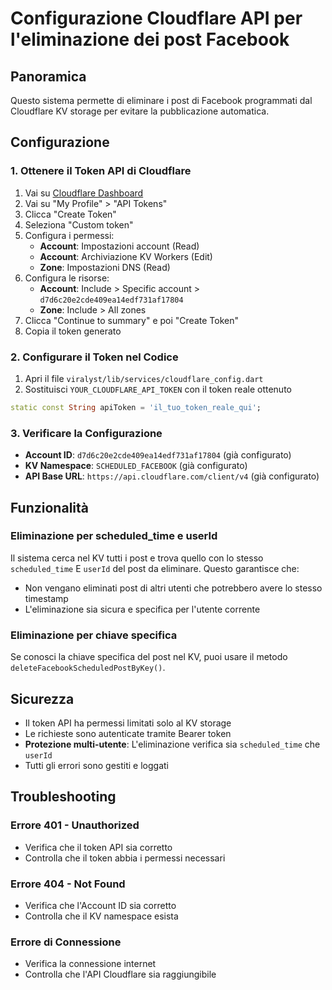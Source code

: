 # Configurazione Cloudflare API per l'eliminazione dei post Facebook

## Panoramica
Questo sistema permette di eliminare i post di Facebook programmati dal Cloudflare KV storage per evitare la pubblicazione automatica.

## Configurazione

### 1. Ottenere il Token API di Cloudflare

1. Vai su [Cloudflare Dashboard](https://dash.cloudflare.com/)
2. Vai su "My Profile" > "API Tokens"
3. Clicca "Create Token"
4. Seleziona "Custom token"
5. Configura i permessi:
   - **Account**: Impostazioni account (Read)
   - **Account**: Archiviazione KV Workers (Edit)
   - **Zone**: Impostazioni DNS (Read)
6. Configura le risorse:
   - **Account**: Include > Specific account > `d7d6c20e2cde409ea14edf731af17804`
   - **Zone**: Include > All zones
7. Clicca "Continue to summary" e poi "Create Token"
8. Copia il token generato

### 2. Configurare il Token nel Codice

1. Apri il file `viralyst/lib/services/cloudflare_config.dart`
2. Sostituisci `YOUR_CLOUDFLARE_API_TOKEN` con il token reale ottenuto

```dart
static const String apiToken = 'il_tuo_token_reale_qui';
```

### 3. Verificare la Configurazione

- **Account ID**: `d7d6c20e2cde409ea14edf731af17804` (già configurato)
- **KV Namespace**: `SCHEDULED_FACEBOOK` (già configurato)
- **API Base URL**: `https://api.cloudflare.com/client/v4` (già configurato)

## Funzionalità

### Eliminazione per scheduled_time e userId
Il sistema cerca nel KV tutti i post e trova quello con lo stesso `scheduled_time` E `userId` del post da eliminare. Questo garantisce che:
- Non vengano eliminati post di altri utenti che potrebbero avere lo stesso timestamp
- L'eliminazione sia sicura e specifica per l'utente corrente

### Eliminazione per chiave specifica
Se conosci la chiave specifica del post nel KV, puoi usare il metodo `deleteFacebookScheduledPostByKey()`.

## Sicurezza

- Il token API ha permessi limitati solo al KV storage
- Le richieste sono autenticate tramite Bearer token
- **Protezione multi-utente**: L'eliminazione verifica sia `scheduled_time` che `userId`
- Tutti gli errori sono gestiti e loggati

## Troubleshooting

### Errore 401 - Unauthorized
- Verifica che il token API sia corretto
- Controlla che il token abbia i permessi necessari

### Errore 404 - Not Found
- Verifica che l'Account ID sia corretto
- Controlla che il KV namespace esista

### Errore di Connessione
- Verifica la connessione internet
- Controlla che l'API Cloudflare sia raggiungibile 
